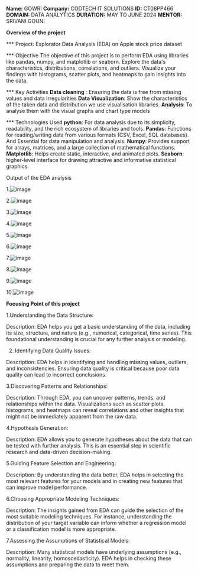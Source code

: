 **Name:** GOWRI
**Company:** CODTECH IT SOLUTIONS
**ID:** CT08PP466
**DOMAIN:** DATA ANALYTICS
**DURATION:** MAY TO JUNE 2024
**MENTOR:** SRIVANI GOUNI

**Overview of the project**

*** Project: Explorator Data Analysis (EDA) on Apple stock price dataset

*** Objective
The objective of this project is to perform EDA using libraries like pandas, numpy, and matplotlib or seaborn. Explore the data's characteristics, distributions, correlations, and outliers. Visualize your findings with histograms, scatter plots, and heatmaps to
gain insights into the data.

*** Key Activities
**Data cleaning** : Ensuring the data is free from missing values and data irregularities
**Data Visualization**: Show the characteristics of the taken data and distribution we use visualisation libraries.
**Analysis**: To analyse them with the visual graphs and chart type models 

*** Technologies Used
**python**: For data analysis due to its simplicity, readability, and the rich ecosystem of libraries and tools.
**Pandas**: Functions for reading/writing data from various formats (CSV, Excel, SQL databases). And Essential for data manipulation and analysis.
**Numpy**: Provides support for arrays, matrices, and a large collection of mathematical functions.
**Matplotlib**: Helps create static, interactive, and animated plots.
**Seaborn**:  higher-level interface for drawing attractive and informative statistical graphics.

Output of the EDA analysis

1.![image](https://github.com/gowrigg/codtech-task--1/assets/74725600/bb1731b0-f9ce-45ea-963c-ac8ed9e8ddd6)

2.![image](https://github.com/gowrigg/codtech-task--1/assets/74725600/d09de6bd-0c62-4fb1-a426-82f68ef4254a)

3.![image](https://github.com/gowrigg/codtech-task--1/assets/74725600/62eccc9c-a2d0-4d99-ab67-9cc8cd039cbf)

4.![image](https://github.com/gowrigg/codtech-task--1/assets/74725600/1eb10e0e-5d24-4658-a0f6-fc0ea5903237)

5.![image](https://github.com/gowrigg/codtech-task--1/assets/74725600/14b5a905-2f16-453c-9a64-441cce5fe8ab)

6.![image](https://github.com/gowrigg/codtech-task--1/assets/74725600/ec402622-6d4b-4025-8755-e789e90df4b7)

7.![image](https://github.com/gowrigg/codtech-task--1/assets/74725600/c44a744b-75c2-451f-80f2-26a5da2353c6)

8.![image](https://github.com/gowrigg/codtech-task--1/assets/74725600/5e386038-8b44-49dc-91f0-4a7cc76e5e60)

9.![image](https://github.com/gowrigg/codtech-task--1/assets/74725600/f3a4ee7d-fe4d-49db-a249-0cc7e03945d9)

10.![image](https://github.com/gowrigg/codtech-task--1/assets/74725600/70673037-e731-40ac-a11b-8313cc447195)

**Focusing Point of this project**

1.Understanding the Data Structure:

Description: EDA helps you get a basic understanding of the data, including its size, structure, and nature (e.g., numerical, categorical, time series). This foundational understanding is crucial for any further analysis or modeling.

2. Identifying Data Quality Issues:

Description: EDA helps in identifying and handling missing values, outliers, and inconsistencies. Ensuring data quality is critical because poor data quality can lead to incorrect conclusions.

3.Discovering Patterns and Relationships:

Description: Through EDA, you can uncover patterns, trends, and relationships within the data. Visualizations such as scatter plots, histograms, and heatmaps can reveal correlations and other insights that might not be immediately apparent from the raw data.

4.Hypothesis Generation:

Description: EDA allows you to generate hypotheses about the data that can be tested with further analysis. This is an essential step in scientific research and data-driven decision-making.

5.Guiding Feature Selection and Engineering:

Description: By understanding the data better, EDA helps in selecting the most relevant features for your models and in creating new features that can improve model performance.

6.Choosing Appropriate Modeling Techniques:

Description: The insights gained from EDA can guide the selection of the most suitable modeling techniques. For instance, understanding the distribution of your target variable can inform whether a regression model or a classification model is more appropriate.

7.Assessing the Assumptions of Statistical Models:

Description: Many statistical models have underlying assumptions (e.g., normality, linearity, homoscedasticity). EDA helps in checking these assumptions and preparing the data to meet them.













